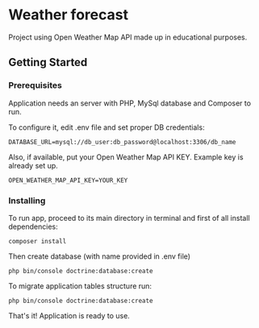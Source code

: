 # Weather forecast

Project using Open Weather Map API made up in educational purposes.

## Getting Started
### Prerequisites
Application needs an server with PHP, MySql database and Composer to run.

To configure it, edit .env file and set proper DB credentials:
```
DATABASE_URL=mysql://db_user:db_password@localhost:3306/db_name
``` 
Also, if available, put your Open Weather Map API KEY. Example key is already set up.
```
OPEN_WEATHER_MAP_API_KEY=YOUR_KEY
```

### Installing
To run app, proceed to its main directory in terminal and first of all install dependencies:
 ```
 composer install
 ```
 
 Then create database (with name provided in .env file)
 ```
 php bin/console doctrine:database:create
 ```
 
 To migrate application tables structure run:
 ```
 php bin/console doctrine:database:create
 ```
 
 That's it! Application is ready to use.